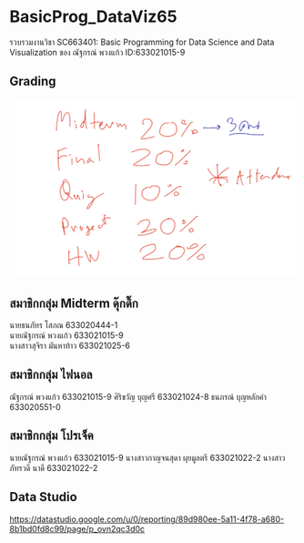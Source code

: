# BasicProg_DataViz65
รวบรวมงานวิชา SC663401: Basic Programming for Data Science and Data Visualization ของ ณัฐกรณ์ พวงแก้ว ID:633021015-9

## Grading 
![grading image](Grading.jpg)

## สมาชิกกลุ่ม Midterm ดุ๊กดิ๊ก
  นายธนภัทร โสภณ     633020444-1  
  นายณัฐกรณ์ พวงแก้ว   633021015-9  
  นางสาวสุจิรา มันหาท้าว 633021025-6
 
## สมาชิกกลุ่ม ไฟนอล 
  ณัฐกรณ์ พวงแก้ว 633021015-9
  ศิริขวัญ บุญศรี 633021024-8
  ธนภรณ์ บุญหลักคำ 633020551-0
  
## สมาชิกกลุ่ม โปรเจ็ค
  นายณัฐกรณ์ พวงแก้ว 633021015-9
  นางสาวกาญจนสุดา ผุยมูลตรี 633021022-2
  นางสาวภัทรวดี นาดี  633021022-2
## Data Studio 
https://datastudio.google.com/u/0/reporting/89d980ee-5a11-4f78-a680-8b1bd0fd8c99/page/p_ovn2qc3d0c
